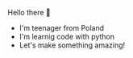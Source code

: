 Hello there 👋

- I'm teenager from Poland
- I'm learnig code with python
- Let's make something amazing!
